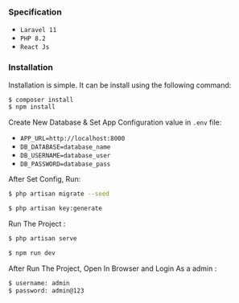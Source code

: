 ### Specification
- `Laravel 11`
-  `PHP 8.2`
-  `React Js`

### Installation

Installation is simple. It can be install using the following command:
```sh
$ composer install
$ npm install
```
Create New Database & Set App Configuration value in `.env` file:
- `APP_URL=http://localhost:8000`
- `DB_DATABASE=database_name`
- `DB_USERNAME=database_user`
- `DB_PASSWORD=database_pass`

After Set Config, Run:
```sh
$ php artisan migrate --seed
```
```sh
$ php artisan key:generate
```

Run The Project : 
```sh
$ php artisan serve
```
```sh
$ npm run dev
```

After Run The Project, Open In Browser and Login As a admin :
```sh
$ username: admin
$ password: admin@123
```
